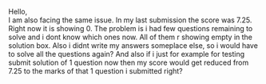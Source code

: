 Hello,  
I am also facing the same issue. In my last submission the score was 7.25.
Right now it is showing 0. The problem is i had few questions remaining to
solve and i dont know which ones now. All of them r showing empty in the
solution box. Also i didnt write my answers someplace else, so i would have to
solve all the questions again? And also if i just for example for testing
submit solution of 1 question now then my score would get reduced from 7.25 to
the marks of that 1 question i submitted right?